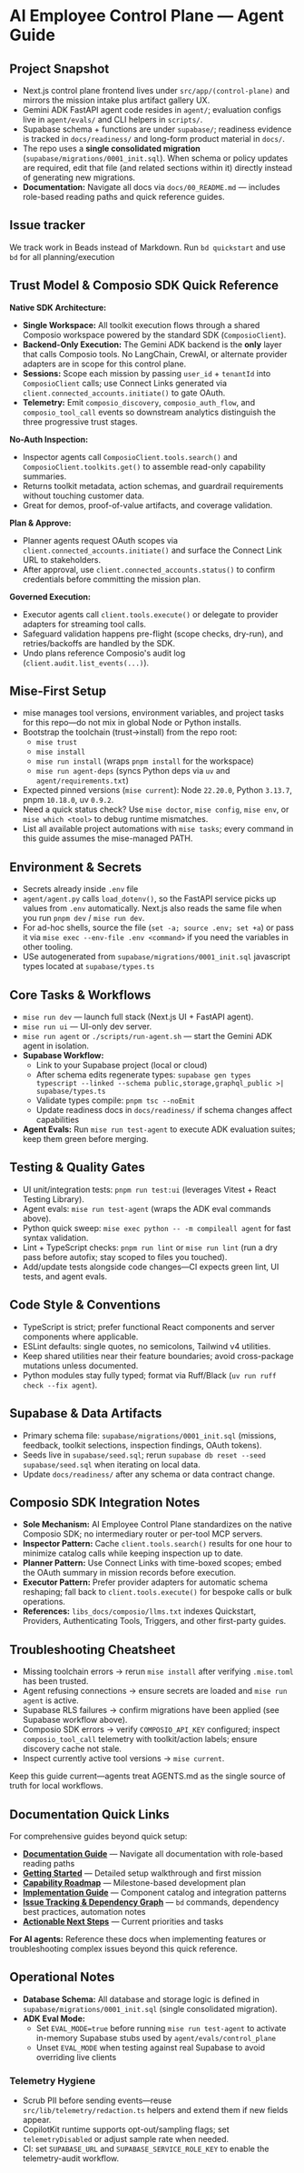 # AI Employee Control Plane — Agent Guide

## Project Snapshot

- Next.js control plane frontend lives under `src/app/(control-plane)` and mirrors the mission intake plus artifact gallery UX.
- Gemini ADK FastAPI agent code resides in `agent/`; evaluation configs live in `agent/evals/` and CLI helpers in `scripts/`.
- Supabase schema + functions are under `supabase/`; readiness evidence is tracked in `docs/readiness/` and long-form product material in `docs/`.
- The repo uses a **single consolidated migration** (`supabase/migrations/0001_init.sql`). When schema or policy updates are required, edit that file (and related sections within it) directly instead of generating new migrations.
- **Documentation:** Navigate all docs via `docs/00_README.md` — includes role-based reading paths and quick reference guides.

## Issue tracker

We track work in Beads instead of Markdown. Run `bd quickstart` and use `bd` for all planning/execution

## Trust Model & Composio SDK Quick Reference

**Native SDK Architecture:**

- **Single Workspace:** All toolkit execution flows through a shared Composio workspace powered by the standard SDK (`ComposioClient`).
- **Backend-Only Execution:** The Gemini ADK backend is the **only** layer that calls Composio tools. No LangChain, CrewAI, or alternate provider adapters are in scope for this control plane.
- **Sessions:** Scope each mission by passing `user_id` + `tenantId` into `ComposioClient` calls; use Connect Links generated via `client.connected_accounts.initiate()` to gate OAuth.
- **Telemetry:** Emit `composio_discovery`, `composio_auth_flow`, and `composio_tool_call` events so downstream analytics distinguish the three progressive trust stages.

**No-Auth Inspection:**

- Inspector agents call `ComposioClient.tools.search()` and `ComposioClient.toolkits.get()` to assemble read-only capability summaries.
- Returns toolkit metadata, action schemas, and guardrail requirements without touching customer data.
- Great for demos, proof-of-value artifacts, and coverage validation.

**Plan & Approve:**

- Planner agents request OAuth scopes via `client.connected_accounts.initiate()` and surface the Connect Link URL to stakeholders.
- After approval, use `client.connected_accounts.status()` to confirm credentials before committing the mission plan.

**Governed Execution:**

- Executor agents call `client.tools.execute()` or delegate to provider adapters for streaming tool calls.
- Safeguard validation happens pre-flight (scope checks, dry-run), and retries/backoffs are handled by the SDK.
- Undo plans reference Composio's audit log (`client.audit.list_events(...)`).

## Mise-First Setup

- mise manages tool versions, environment variables, and project tasks for this repo—do not mix in global Node or Python installs.
- Bootstrap the toolchain (trust→install) from the repo root:
  - `mise trust`
  - `mise install`
  - `mise run install` (wraps `pnpm install` for the workspace)
  - `mise run agent-deps` (syncs Python deps via `uv` and `agent/requirements.txt`)
- Expected pinned versions (`mise current`): Node `22.20.0`, Python `3.13.7`, pnpm `10.18.0`, uv `0.9.2`.
- Need a quick status check? Use `mise doctor`, `mise config`, `mise env`, or `mise which <tool>` to debug runtime mismatches.
- List all available project automations with `mise tasks`; every command in this guide assumes the mise-managed PATH.

## Environment & Secrets

- Secrets already inside `.env` file
- `agent/agent.py` calls `load_dotenv()`, so the FastAPI service picks up values from `.env` automatically. Next.js also reads the same file when you run `pnpm dev` / `mise run dev`.
- For ad-hoc shells, source the file (`set -a; source .env; set +a`) or pass it via `mise exec --env-file .env <command>` if you need the variables in other tooling.
- USe autogenerated from `supabase/migrations/0001_init.sql` javascript types located at `supabase/types.ts`

## Core Tasks & Workflows

- `mise run dev` — launch full stack (Next.js UI + FastAPI agent).
- `mise run ui` — UI-only dev server.
- `mise run agent` or `./scripts/run-agent.sh` — start the Gemini ADK agent in isolation.
- **Supabase Workflow:**
  - Link to your Supabase project (local or cloud)
  - After schema edits regenerate types: `supabase gen types typescript --linked --schema public,storage,graphql_public >| supabase/types.ts`
  - Validate types compile: `pnpm tsc --noEmit`
  - Update readiness docs in `docs/readiness/` if schema changes affect capabilities
- **Agent Evals:** Run `mise run test-agent` to execute ADK evaluation suites; keep them green before merging.

## Testing & Quality Gates

- UI unit/integration tests: `pnpm run test:ui` (leverages Vitest + React Testing Library).
- Agent evals: `mise run test-agent` (wraps the ADK eval commands above).
- Python quick sweep: `mise exec python -- -m compileall agent` for fast syntax validation.
- Lint + TypeScript checks: `pnpm run lint` or `mise run lint` (run a dry pass before autofix; stay scoped to files you touched).
- Add/update tests alongside code changes—CI expects green lint, UI tests, and agent evals.

## Code Style & Conventions

- TypeScript is strict; prefer functional React components and server components where applicable.
- ESLint defaults: single quotes, no semicolons, Tailwind v4 utilities.
- Keep shared utilities near their feature boundaries; avoid cross-package mutations unless documented.
- Python modules stay fully typed; format via Ruff/Black (`uv run ruff check --fix agent`).

## Supabase & Data Artifacts

- Primary schema file: `supabase/migrations/0001_init.sql` (missions, feedback, toolkit selections, inspection findings, OAuth tokens).
- Seeds live in `supabase/seed.sql`; rerun `supabase db reset --seed supabase/seed.sql` when iterating on local data.
- Update `docs/readiness/` after any schema or data contract change.

## Composio SDK Integration Notes

- **Sole Mechanism:** AI Employee Control Plane standardizes on the native Composio SDK; no intermediary router or per-tool MCP servers.
- **Inspector Pattern:** Cache `client.tools.search()` results for one hour to minimize catalog calls while keeping inspection up to date.
- **Planner Pattern:** Use Connect Links with time-boxed scopes; embed the OAuth summary in mission records before execution.
- **Executor Pattern:** Prefer provider adapters for automatic schema reshaping; fall back to `client.tools.execute()` for bespoke calls or bulk operations.
- **References:** `libs_docs/composio/llms.txt` indexes Quickstart, Providers, Authenticating Tools, Triggers, and other first-party guides.

## Troubleshooting Cheatsheet

- Missing toolchain errors → rerun `mise install` after verifying `.mise.toml` has been trusted.
- Agent refusing connections → ensure secrets are loaded and `mise run agent` is active.
- Supabase RLS failures → confirm migrations have been applied (see Supabase workflow above).
- Composio SDK errors → verify `COMPOSIO_API_KEY` configured; inspect `composio_tool_call` telemetry with toolkit/action labels; ensure discovery cache not stale.
- Inspect currently active tool versions → `mise current`.

Keep this guide current—agents treat AGENTS.md as the single source of truth for local workflows.

## Documentation Quick Links

For comprehensive guides beyond quick setup:

- **[Documentation Guide](docs/00_README.md)** — Navigate all documentation with role-based reading paths
- **[Getting Started](docs/08_getting_started.md)** — Detailed setup walkthrough and first mission
- **[Capability Roadmap](docs/05_capability_roadmap.md)** — Milestone-based development plan
- **[Implementation Guide](docs/04_implementation_guide.md)** — Component catalog and integration patterns
- **[Issue Tracking & Dependency Graph](docs/11_issue_tracking.md)** — `bd` commands, dependency best practices, automation notes
- **[Actionable Next Steps](docs/todo.md)** — Current priorities and tasks

**For AI agents:** Reference these docs when implementing features or troubleshooting complex issues beyond this quick reference.

## Operational Notes

- **Database Schema:** All database and storage logic is defined in `supabase/migrations/0001_init.sql` (single consolidated migration).
- **ADK Eval Mode:**
  - Set `EVAL_MODE=true` before running `mise run test-agent` to activate in-memory Supabase stubs used by `agent/evals/control_plane`
  - Unset `EVAL_MODE` when testing against real Supabase to avoid overriding live clients

### Telemetry Hygiene

- Scrub PII before sending events—reuse `src/lib/telemetry/redaction.ts` helpers and extend them if new fields appear.
- CopilotKit runtime supports opt-out/sampling flags; set `telemetryDisabled` or adjust sample rate when needed.
- CI: set `SUPABASE_URL` and `SUPABASE_SERVICE_ROLE_KEY` to enable the telemetry-audit workflow.

